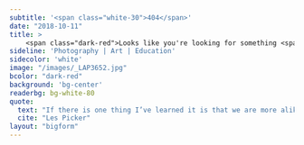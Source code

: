```yaml
---
subtitle: '<span class="white-30">404</span>'
date: "2018-10-11"
title: >
    <span class="dark-red">Looks like you're looking for something <span class="fw7">no longer available.</span></span>
sideline: 'Photography | Art | Education'
sidecolor: 'white'
image: "/images/_LAP3652.jpg"
bcolor: "dark-red"
background: 'bg-center'
readerbg: bg-white-80
quote:
  text: "If there is one thing I’ve learned it is that we are more alike than different."
  cite: "Les Picker"
layout: "bigform"
---
```



